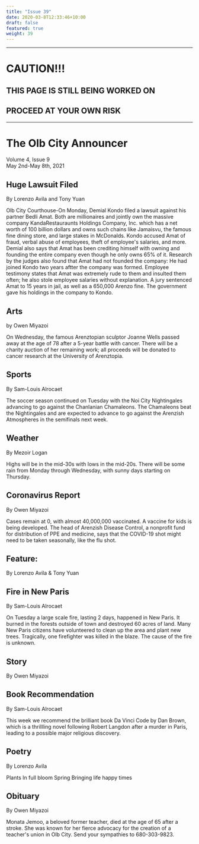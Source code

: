 ```yaml
---
title: "Issue 39"
date: 2020-03-8T12:33:46+10:00
draft: false
featured: true
weight: 39
---
```


------------------------
# CAUTION!!!    
## THIS PAGE IS STILL BEING WORKED ON    
## PROCEED AT YOUR OWN RISK    
------------------------

# The Olb City Announcer    
Volume 4, Issue 9   
May 2nd-May 8th, 2021    

## Huge Lawsuit Filed
By Lorenzo Avila and Tony Yuan

Olb City Courthouse-On Monday, Demial Kondo filed a lawsuit against his partner Bedli Amat. Both are millionaires and jointly own the massive company KandaRestauraunts Holdings Company, Inc. which has a net worth of 100 billion dollars and owns such chains like Jamaisvu, the famous fine dining store, and large stakes in McDonalds. Kondo accused Amat of fraud, verbal abuse of employees, theft of employee's salaries, and more. Demial also says that Amat has been crediting himself with owning and founding the entire company even though he only owns 65% of it. Research by the judges also found that Amat had not founded the company: He had joined Kondo two years aftter the company was formed. Employee testimony states that Amat was extremely rude to them and insulted them often; he also stole employee salaries without explanation. A jury sentenced Amat to 15 years in jail, as well as a 650,000 Arenzo fine. The government gave his holdings in the company to Kondo.

## Arts
by Owen Miyazoi

On Wednesday, the famous Arenztopian sculptor Joanne Wells passed away at the age of 78 after a 5-year battle with cancer. There will be a charity auction of her remaining work; all proceeds will be donated to cancer research at the University of Arenztopia.

## Sports
By Sam-Louis Alrocaet

The soccer season continued on Tuesday with the Noi City Nightingales advancing to go against the Chanlanian Chamaleons. The Chamaleons beat the Nightingales and are expected to advance to go against the Arenzish Atmospheres in the semifinals next week.

## Weather
By Mezoir Logan

Highs will be in the mid-30s with lows in the mid-20s. There will be some rain from Monday through Wednesday, with sunny days starting on Thursday.

## Coronavirus Report
By Owen Miyazoi    

Cases remain at 0, with almost 40,000,000 vaccinated. A vaccine for kids is being developed. The head of Arenzish Disease Control, a nonprofit fund for distribution of PPE and medicine, says that the COVID-19 shot might need to be taken seasonally, like the flu shot.

## Feature: 
By Lorenzo Avila & Tony Yuan



## Fire in New Paris
By Sam-Louis Alrocaet

On Tuesday a large scale fire, lasting 2 days, happened in New Paris. It burned in the forests outside of town and destroyed 60 acres of land. Many New Paris citizens have volunteered to clean up the area and plant new trees. Tragically, one firefighter was killed in the blaze. The cause of the fire is unknown.

## Story
By Owen Miyazoi



## Book Recommendation
By Sam-Louis Alrocaet

This week we recommend the brilliant book Da Vinci Code by Dan Brown, which is a thrillling novel following Robert Langdon after a murder in Paris, leading to a possible major religious discovery.

## Poetry
By Lorenzo Avila

Plants
In full bloom
Spring
Bringing life
happy times

## Obituary
By Owen Miyazoi

Monata Jemoo, a beloved former teacher, died at the age of 65 after a stroke. She was known for her fierce advocacy for the creation of a teacher's union in Olb City. Send your sympathies to 680-303-9823.
